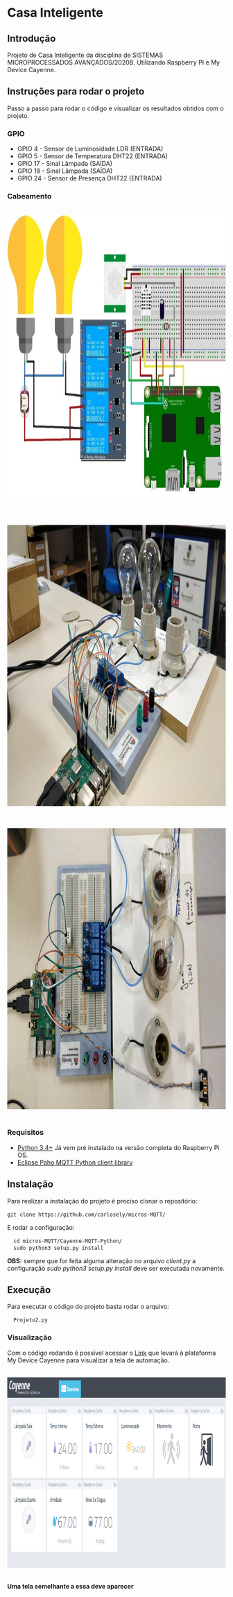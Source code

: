 # Casa Inteligente


## Introdução

Projeto de Casa Inteligente da disciplina de SISTEMAS MICROPROCESSADOS AVANÇADOS/2020B. Utilizando Raspberry PI e My Device Cayenne.

## Instruções para rodar o projeto
Passo a passo para rodar o código e visualizar os resultados obtidos com o projeto.

### GPIO
+ GPIO 4 - Sensor de Luminosidade LDR (ENTRADA)
+ GPIO 5 - Sensor de Temperatura DHT22 (ENTRADA)
+ GPIO 17 - Sinal Lâmpada (SAÍDA)
+ GPIO 18 - Sinal Lâmpada (SAÍDA)
+ GPIO 24 - Sensor de Presença DHT22 (ENTRADA)

### Cabeamento
<p style="text-align:center"><br/><img src="Cayenne-MQTT-Python/img/Esquema.jpeg" width="1025" height="664" alt="img cayenne"><br/><br/></p>
<p style="text-align:center"><br/><img src="Cayenne-MQTT-Python/img/Foto1.jpeg" width="1152" height="648" alt="img cayenne"><br/><br/></p>
<p style="text-align:center"><br/><img src="Cayenne-MQTT-Python/img/Foto2.jpeg" width="1152" height="648" alt="img cayenne"><br/><br/></p>

### Requisitos
+ [Python 3.4+](https://www.python.org/downloads/) Já vem pré instalado na versão completa do Raspberry Pi OS.
+ [Eclipse Paho MQTT Python client library](https://github.com/eclipse/paho.mqtt.python)

Instalação
------------
Para realizar a instalação do projeto é preciso clonar o repositório:
```
git clone https://github.com/carlosely/micros-MQTT/
```
  
  
E rodar a configuração:
```
  cd micros-MQTT/Cayenne-MQTT-Python/
  sudo python3 setup.py install
```

**OBS:** sempre que for feita alguma alteração no arquivo *client.py* a configuração *sudo python3 setup.py install* deve ser executada novamente.

Execução
------------
Para executar o código do projeto basta rodar o arquivo:
```
  Projeto2.py
 ``` 
 
### Visualização
Com o código rodando é possível acessar o [Link](https://cayenne.mydevices.com/shared/5f7e50879abe4a5bb3166cda/project/2cfe19ee-efe1-4035-9089-f0e02559217a) que levará à plataforma My Device Cayenne para visualizar a tela de automação.

<p style="text-align:center"><br/><img src="Cayenne-MQTT-Python/img/cayenne1.png" width="1019" height="439" alt="img cayenne"><br/><br/></p>

**Uma tela semelhante a essa deve aparecer**
